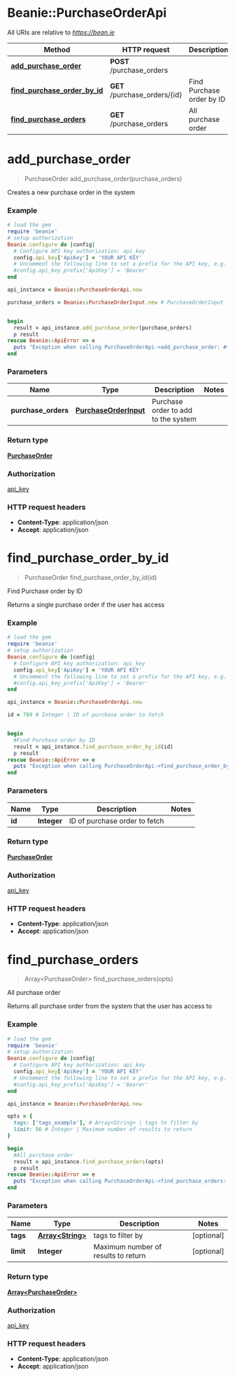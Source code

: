 # Beanie::PurchaseOrderApi

All URIs are relative to *https://bean.ie*

Method | HTTP request | Description
------------- | ------------- | -------------
[**add_purchase_order**](PurchaseOrderApi.md#add_purchase_order) | **POST** /purchase_orders | 
[**find_purchase_order_by_id**](PurchaseOrderApi.md#find_purchase_order_by_id) | **GET** /purchase_orders/{id} | Find Purchase order by ID
[**find_purchase_orders**](PurchaseOrderApi.md#find_purchase_orders) | **GET** /purchase_orders | All purchase order


# **add_purchase_order**
> PurchaseOrder add_purchase_order(purchase_orders)



Creates a new purchase order in the system

### Example
```ruby
# load the gem
require 'beanie'
# setup authorization
Beanie.configure do |config|
  # Configure API key authorization: api_key
  config.api_key['ApiKey'] = 'YOUR API KEY'
  # Uncomment the following line to set a prefix for the API key, e.g. 'Bearer' (defaults to nil)
  #config.api_key_prefix['ApiKey'] = 'Bearer'
end

api_instance = Beanie::PurchaseOrderApi.new

purchase_orders = Beanie::PurchaseOrderInput.new # PurchaseOrderInput | Purchase order to add to the system


begin
  result = api_instance.add_purchase_order(purchase_orders)
  p result
rescue Beanie::ApiError => e
  puts "Exception when calling PurchaseOrderApi->add_purchase_order: #{e}"
end
```

### Parameters

Name | Type | Description  | Notes
------------- | ------------- | ------------- | -------------
 **purchase_orders** | [**PurchaseOrderInput**](PurchaseOrderInput.md)| Purchase order to add to the system | 

### Return type

[**PurchaseOrder**](PurchaseOrder.md)

### Authorization

[api_key](../README.md#api_key)

### HTTP request headers

 - **Content-Type**: application/json
 - **Accept**: application/json



# **find_purchase_order_by_id**
> PurchaseOrder find_purchase_order_by_id(id)

Find Purchase order by ID

Returns a single purchase order if the user has access

### Example
```ruby
# load the gem
require 'beanie'
# setup authorization
Beanie.configure do |config|
  # Configure API key authorization: api_key
  config.api_key['ApiKey'] = 'YOUR API KEY'
  # Uncomment the following line to set a prefix for the API key, e.g. 'Bearer' (defaults to nil)
  #config.api_key_prefix['ApiKey'] = 'Bearer'
end

api_instance = Beanie::PurchaseOrderApi.new

id = 789 # Integer | ID of purchase order to fetch


begin
  #Find Purchase order by ID
  result = api_instance.find_purchase_order_by_id(id)
  p result
rescue Beanie::ApiError => e
  puts "Exception when calling PurchaseOrderApi->find_purchase_order_by_id: #{e}"
end
```

### Parameters

Name | Type | Description  | Notes
------------- | ------------- | ------------- | -------------
 **id** | **Integer**| ID of purchase order to fetch | 

### Return type

[**PurchaseOrder**](PurchaseOrder.md)

### Authorization

[api_key](../README.md#api_key)

### HTTP request headers

 - **Content-Type**: application/json
 - **Accept**: application/json



# **find_purchase_orders**
> Array&lt;PurchaseOrder&gt; find_purchase_orders(opts)

All purchase order

Returns all purchase order from the system that the user has access to

### Example
```ruby
# load the gem
require 'beanie'
# setup authorization
Beanie.configure do |config|
  # Configure API key authorization: api_key
  config.api_key['ApiKey'] = 'YOUR API KEY'
  # Uncomment the following line to set a prefix for the API key, e.g. 'Bearer' (defaults to nil)
  #config.api_key_prefix['ApiKey'] = 'Bearer'
end

api_instance = Beanie::PurchaseOrderApi.new

opts = { 
  tags: ['tags_example'], # Array<String> | tags to filter by
  limit: 56 # Integer | Maximum number of results to return
}

begin
  #All purchase order
  result = api_instance.find_purchase_orders(opts)
  p result
rescue Beanie::ApiError => e
  puts "Exception when calling PurchaseOrderApi->find_purchase_orders: #{e}"
end
```

### Parameters

Name | Type | Description  | Notes
------------- | ------------- | ------------- | -------------
 **tags** | [**Array&lt;String&gt;**](String.md)| tags to filter by | [optional] 
 **limit** | **Integer**| Maximum number of results to return | [optional] 

### Return type

[**Array&lt;PurchaseOrder&gt;**](PurchaseOrder.md)

### Authorization

[api_key](../README.md#api_key)

### HTTP request headers

 - **Content-Type**: application/json
 - **Accept**: application/json



